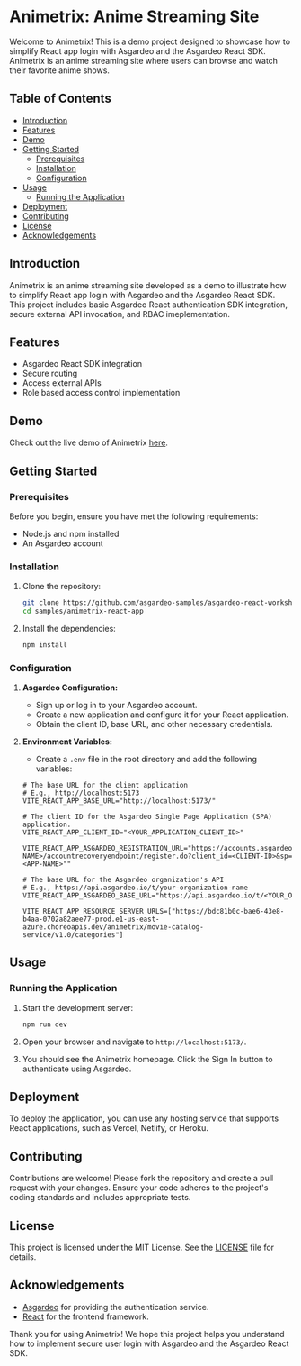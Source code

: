 # Animetrix: Anime Streaming Site

Welcome to Animetrix! This is a demo project designed to showcase how to simplify React app login with Asgardeo and the Asgardeo React SDK. Animetrix is an anime streaming site where users can browse and watch their favorite anime shows.

## Table of Contents

- [Introduction](#introduction)
- [Features](#features)
- [Demo](#demo)
- [Getting Started](#getting-started)
  - [Prerequisites](#prerequisites)
  - [Installation](#installation)
  - [Configuration](#configuration)
- [Usage](#usage)
  - [Running the Application](#running-the-application)
- [Deployment](#deployment)
- [Contributing](#contributing)
- [License](#license)
- [Acknowledgements](#acknowledgements)

## Introduction

Animetrix is an anime streaming site developed as a demo to illustrate how to simplify React app login with Asgardeo and the Asgardeo React SDK. This project includes basic Asgardeo React authentication SDK integration, secure external API invocation, and RBAC imeplementation.

## Features

- Asgardeo React SDK integration
- Secure routing
- Access external APIs
- Role based access control implementation

## Demo

Check out the live demo of Animetrix [here](#).

## Getting Started

### Prerequisites

Before you begin, ensure you have met the following requirements:

- Node.js and npm installed
- An Asgardeo account

### Installation

1. Clone the repository:
    ```sh
    git clone https://github.com/asgardeo-samples/asgardeo-react-workshop.git
    cd samples/animetrix-react-app
    ```

2. Install the dependencies:
    ```sh
    npm install
    ```

### Configuration

1. **Asgardeo Configuration:**
   - Sign up or log in to your Asgardeo account.
   - Create a new application and configure it for your React application.
   - Obtain the client ID, base URL, and other necessary credentials.

2. **Environment Variables:**
   - Create a `.env` file in the root directory and add the following variables:
    ```env
    # The base URL for the client application
    # E.g., http://localhost:5173
    VITE_REACT_APP_BASE_URL="http://localhost:5173/"

    # The client ID for the Asgardeo Single Page Application (SPA) application.
    VITE_REACT_APP_CLIENT_ID="<YOUR_APPLICATION_CLIENT_ID>"

    VITE_REACT_APP_ASGARDEO_REGISTRATION_URL="https://accounts.asgardeo.io/t/<ORG-NAME>/accountrecoveryendpoint/register.do?client_id=<CLIENT-ID>&sp=<APP-NAME>""

    # The base URL for the Asgardeo organization's API
    # E.g., https://api.asgardeo.io/t/your-organization-name
    VITE_REACT_APP_ASGARDEO_BASE_URL="https://api.asgardeo.io/t/<YOUR_ORGANIZATION_NAME>"

    VITE_REACT_APP_RESOURCE_SERVER_URLS=["https://bdc81b0c-bae6-43e8-b4aa-0702a82aee77-prod.e1-us-east-azure.choreoapis.dev/animetrix/movie-catalog-service/v1.0/categories"]
    ```

## Usage

### Running the Application

1. Start the development server:
    ```sh
    npm run dev
    ```

2. Open your browser and navigate to `http://localhost:5173/`.

3. You should see the Animetrix homepage. Click the Sign In button to authenticate using Asgardeo.

## Deployment

To deploy the application, you can use any hosting service that supports React applications, such as Vercel, Netlify, or Heroku.

## Contributing

Contributions are welcome! Please fork the repository and create a pull request with your changes. Ensure your code adheres to the project's coding standards and includes appropriate tests.

## License

This project is licensed under the MIT License. See the [LICENSE](LICENSE) file for details.

## Acknowledgements

- [Asgardeo](https://wso2.com/asgardeo/) for providing the authentication service.
- [React](https://reactjs.org/) for the frontend framework.

Thank you for using Animetrix! We hope this project helps you understand how to implement secure user login with Asgardeo and the Asgardeo React SDK.
